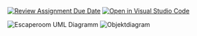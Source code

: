 [![Review Assignment Due Date](https://classroom.github.com/assets/deadline-readme-button-22041afd0340ce965d47ae6ef1cefeee28c7c493a6346c4f15d667ab976d596c.svg)](https://classroom.github.com/a/j9ERfv8e)
[![Open in Visual Studio Code](https://classroom.github.com/assets/open-in-vscode-2e0aaae1b6195c2367325f4f02e2d04e9abb55f0b24a779b69b11b9e10269abc.svg)](https://classroom.github.com/online_ide?assignment_repo_id=18387642&assignment_repo_type=AssignmentRepo)

![Escaperoom UML Diagramm](https://github.com/user-attachments/assets/c97b2939-b6aa-4585-98b3-082ac3b75a8f)
![Objektdiagram](https://github.com/user-attachments/assets/218fea2a-0734-4bb6-bab4-5049a28808f0)
